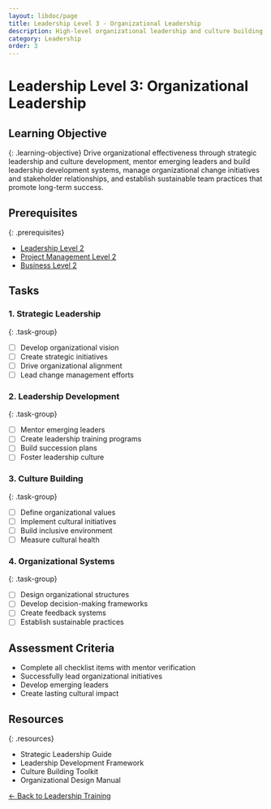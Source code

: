 ```yaml
---
layout: libdoc/page
title: Leadership Level 3 - Organizational Leadership
description: High-level organizational leadership and culture building
category: Leadership
order: 3
---
```


# Leadership Level 3: Organizational Leadership

## Learning Objective
{: .learning-objective}
Drive organizational effectiveness through strategic leadership and culture development, mentor emerging leaders and build leadership development systems, manage organizational change initiatives and stakeholder relationships, and establish sustainable team practices that promote long-term success.

## Prerequisites
{: .prerequisites}
- [Leadership Level 2](../leadership/level-2)
- [Project Management Level 2](../project-management/level-2)
- [Business Level 2](../business/level-2)

## Tasks

### 1. Strategic Leadership
{: .task-group}
- [ ] Develop organizational vision
- [ ] Create strategic initiatives
- [ ] Drive organizational alignment
- [ ] Lead change management efforts

### 2. Leadership Development
{: .task-group}
- [ ] Mentor emerging leaders
- [ ] Create leadership training programs
- [ ] Build succession plans
- [ ] Foster leadership culture

### 3. Culture Building
{: .task-group}
- [ ] Define organizational values
- [ ] Implement cultural initiatives
- [ ] Build inclusive environment
- [ ] Measure cultural health

### 4. Organizational Systems
{: .task-group}
- [ ] Design organizational structures
- [ ] Develop decision-making frameworks
- [ ] Create feedback systems
- [ ] Establish sustainable practices

## Assessment Criteria
- Complete all checklist items with mentor verification
- Successfully lead organizational initiatives
- Develop emerging leaders
- Create lasting cultural impact

## Resources
{: .resources}
- Strategic Leadership Guide
- Leadership Development Framework
- Culture Building Toolkit
- Organizational Design Manual

[← Back to Leadership Training](../)